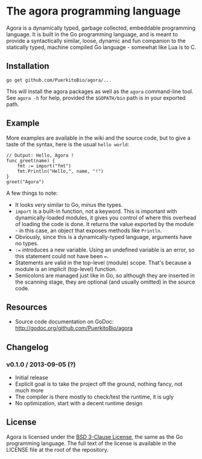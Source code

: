 # The agora programming language

Agora is a dynamically typed, garbage collected, embeddable programming language. It is built in the Go programming language, and is meant to provide a syntactically similar, loose, dynamic and fun companion to the statically typed, machine compiled Go language - somewhat like Lua is to C.

## Installation

`go get github.com/PuerkitoBio/agora/...`

This will install the agora packages as well as the `agora` command-line tool. See `agora -h` for help, provided the `$GOPATH/bin` path is in your exported path.

## Example

More examples are available in the wiki and the source code, but to give a taste of the syntax, here is the usual `hello world`:

```
// Output: Hello, Agora !
func greet(name) {
	fmt := import("fmt")
	fmt.Println("Hello,", name, "!")
}
greet("Agora")
```

A few things to note:

* It looks *very* similar to Go, minus the types.
* `import` is a built-in function, not a keyword. This is important with dynamically-loaded modules, it gives you control of where this overhead of loading the code is done. It returns the value exported by the module - in this case, an object that exposes methods like `Println`.
* Obviously, since this is a dynamically-typed language, arguments have no types.
* `:=` introduces a new variable. Using an undefined variable is an error, so this statement could not have been `=`.
* Statements are valid in the top-level (module) scope. That's because a module is an implicit (top-level) function.
* Semicolons are managed just like in Go, so although they are inserted in the scanning stage, they are optional (and usually omitted) in the source code.

## Resources

* Source code documentation on GoDoc: http://godoc.org/github.com/PuerkitoBio/agora

## Changelog

### v0.1.0 / 2013-09-05 (?)

* Initial release
* Explicit goal is to take the project off the ground, nothing fancy, not much more
* The compiler is there mostly to check/test the runtime, it is ugly
* No optimization, start with a decent runtime design

## License

Agora is licensed under the [BSD 3-Clause License][bsd], the same as the Go programming language. The full text of the license is available in the LICENSE file at the root of the repository.

[bsd]: http://opensource.org/licenses/BSD-3-Clause

